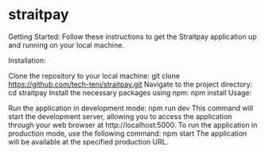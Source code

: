 # straitpay


Getting Started: Follow these instructions to get the Straitpay application up and running on your local machine.

Installation:

Clone the repository to your local machine: git clone https://github.com/tech-teni/straitpay.git
Navigate to the project directory: cd straitpay
Install the necessary packages using npm: npm install
Usage:

Run the application in development mode: npm run dev This command will start the development server, allowing you to access the application through your web browser at http://localhost:5000.
To run the application in production mode, use the following command: npm start The application will be available at the specified production URL.
